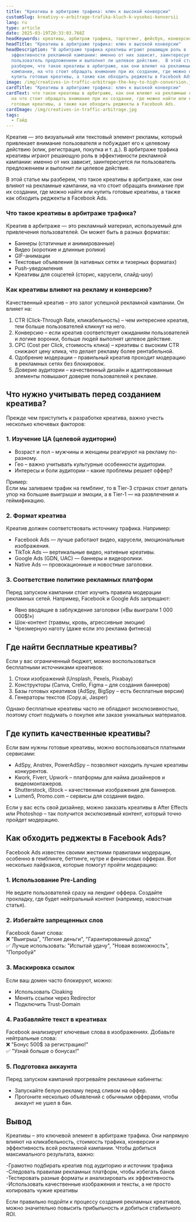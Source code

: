 ```yaml
---
title: "Креативы в арбитраже трафика: ключ к высокой конверсии"
customSlug: kreativy-v-arbitrage-trafika-kluch-k-vysokoi-konversii
lang: ru
type: article
date: 2025-03-19T20:33:03.768Z
headKeywords: креативы, арбитраж трафика, таргетинг, фейсбук, конверсия
headTitle: "Креативы в арбитраже трафика: ключ к высокой конверсии"
headDescription: "В арбитраже трафика креативы играют решающую роль в
  эффективности рекламной кампании: именно от них зависит, заинтересуется ли
  пользователь предложением и выполнит ли целевое действие.  В этой статье мы
  разберем, что такое креативы в арбитраже, как они влияют на рекламные
  кампании, на что стоит обращать внимание при их создании, где можно найти или
  купить готовые креативы, а также как обходить реджекты в Facebook Ads."
image: /img/creatives-in-traffic-arbitrage-the-key-to-high-conversion.jpg
cardTitle: "Креативы в арбитраже трафика: ключ к высокой конверсии"
cardText: что такое креативы в арбитраже, как они влияют на рекламные кампании,
  на что стоит обращать внимание при их создании, где можно найти или купить
  готовые креативы, а также как обходить реджекты в Facebook Ads.
cardImage: /img/creatives-in-traffic-arbitrage.jpg
tags:
  - Гайд
---
```

Креатив — это визуальный или текстовый элемент рекламы, который привлекает внимание пользователя и побуждает его к целевому действию (клик, регистрация, покупка и т. д.). В арбитраже трафика креативы играют решающую роль в эффективности рекламной кампании: именно от них зависит, заинтересуется ли пользователь предложением и выполнит ли целевое действие.

В этой статье мы разберем, что такое креативы в арбитраже, как они влияют на рекламные кампании, на что стоит обращать внимание при их создании, где можно найти или купить готовые креативы, а также как обходить реджекты в Facebook Ads.



### Что такое креативы в арбитраже трафика?

Креатив в арбитраже — это рекламный материал, используемый для привлечения пользователей. Он может быть в разных форматах:

* Баннеры (статичные и анимированные)
* Видео (короткие и длинные ролики)
* GIF-анимации
* Текстовые объявления (в нативных сетях и тизерных форматах)
* Push-уведомления
* Креативы для соцсетей (сторис, карусели, слайд-шоу)



### Как креативы влияют на рекламу и конверсию?

Качественный креатив – это залог успешной рекламной кампании. Он влияет на:

1. CTR (Click-Through Rate, кликабельность) – чем интереснее креатив, тем больше пользователей кликнут на него.
2. Конверсию – если креатив соответствует ожиданиям пользователей и логике воронки, больше людей выполнят целевое действие.
3. CPC (Cost per Click, стоимость клика) – креативы с высоким CTR снижают цену клика, что делает рекламу более рентабельной.
4. Одобрение модерации – правильный креатив проходит модерацию в рекламных сетях без блокировок.
5. Доверие аудитории – качественный дизайн и адаптированные элементы повышают доверие пользователей к рекламе.



## Что нужно учитывать перед созданием креатива?

Прежде чем приступить к разработке креатива, важно учесть несколько ключевых факторов:

### 1. Изучение ЦА (целевой аудитории)

* Возраст и пол – мужчины и женщины реагируют на рекламу по-разному.
* Гео – важно учитывать культурные особенности аудитории.
* Интересы и боли аудитории – какие проблемы решает оффер?

Пример:\
Если мы заливаем трафик на гемблинг, то в Tier-3 странах стоит делать упор на большие выигрыши и эмоции, а в Tier-1 — на развлечения и геймификацию.

### 2. Формат креатива

Креатив должен соответствовать источнику трафика. Например:

* Facebook Ads — лучше работают видео, карусели, эмоциональные изображения.
* TikTok Ads — вертикальные видео, нативные креативы.
* Google Ads (GDN, UAC) — баннеры и видеоролики.
* Native Ads — провокационные и новостные заголовки.

### 3. Соответствие политике рекламных платформ

Перед запуском кампании стоит изучить правила модерации рекламных сетей. Например, Facebook и Google Ads запрещают:

* Явно вводящие в заблуждение заголовки («Вы выиграли 1 000 000$!»)
* Шок-контент (травмы, кровь, агрессивные эмоции)
* Чрезмерную наготу (даже если это реклама фитнеса)



## Где найти бесплатные креативы?

Если у вас ограниченный бюджет, можно воспользоваться бесплатными источниками креативов:

1. Стоки изображений (Unsplash, Pexels, Pixabay)
2. Конструкторы (Canva, Crello, Figma – для создания баннеров)
3. Базы готовых креативов (AdSpy, BigSpy – есть бесплатные версии)
4. Генераторы текстов (Copy.ai, Jasper)

Однако бесплатные креативы часто не обладают эксклюзивностью, поэтому стоит подумать о покупке или заказе уникальных материалов.



## Где купить качественные креативы?

Если вам нужны готовые креативы, можно воспользоваться платными сервисами:

* AdSpy, Anstrex, PowerAdSpy – позволяют находить лучшие креативы конкурентов.
* Kwork, Fiverr, Upwork – платформы для найма дизайнеров и видеомонтажеров.
* Shutterstock, iStock – качественные изображения для баннеров.
* Lumen5, Promo.com – сервисы для создания видео.

Если у вас есть свой дизайнер, можно заказать креативы в After Effects или Photoshop – так получится эксклюзивный контент, который точно пройдет модерацию.



## Как обходить реджекты в Facebook Ads?

Facebook Ads известен своими жесткими правилами модерации, особенно в гемблинге, беттинге, нутре и финансовых офферах. Вот несколько лайфхаков, которые помогут пройти модерацию:

### 1. Использование Pre-Landing

Не ведите пользователей сразу на лендинг оффера. Создайте прокладку, где будет нейтральный контент (например, новостная статья).

### 2. Избегайте запрещенных слов

Facebook банит слова:\
❌ "Выигрыш", "Легкие деньги", "Гарантированный доход"\
✅ Лучше использовать: "Испытай удачу", "Новая возможность", "Попробуй"

### 3. Маскировка ссылок

Если ваш домен часто блокируют, можно:

* Использовать Cloaking
* Менять ссылки через Redirector
* Подключить Trust-Domain

### 4. Разбавляйте текст в креативах

Facebook анализирует ключевые слова в изображениях. Добавьте нейтральные слова:\
❌ "Бонус 500$ за регистрацию!"\
✅ "Узнай больше о бонусах!"

### 5. Подготовка аккаунта

Перед запуском кампаний прогревайте рекламные кабинеты:

* Запускайте белую рекламу перед сливом на оффер.
* Прогоните несколько объявлений с обычными офферами, чтобы аккаунт не ушел в бан.



## Вывод

Креативы – это ключевой элемент в арбитраже трафика. Они напрямую влияют на кликабельность, стоимость трафика, конверсии и эффективность всей рекламной кампании. Чтобы добиться максимального результата, важно:

\-Грамотно подбирать креатив под аудиторию и источник трафика\
-Следовать правилам рекламных платформ, чтобы избегать банов\
-Тестировать разные форматы и анализировать их эффективность\
-Использовать качественные изображения и тексты, а не просто копировать чужие креативы

Если правильно подойти к процессу создания рекламных креативов, можно значительно повысить прибыльность и добиться стабильного ROI.